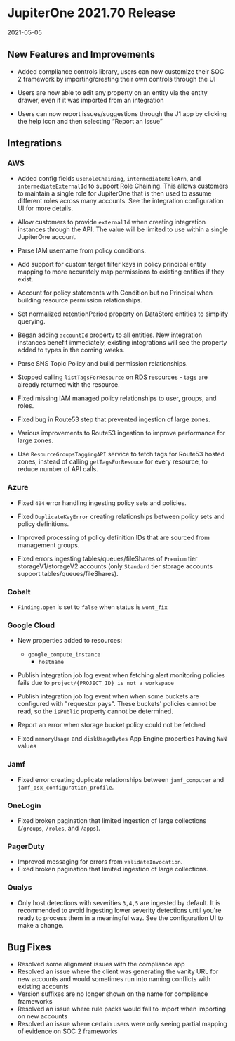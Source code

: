 # JupiterOne 2021.70 Release

2021-05-05 

## New Features and Improvements

- Added compliance controls library, users can now customize their SOC 2 framework by importing/creating their own controls through the UI

- Users are now able to edit any property on an entity via the entity drawer, even if it was imported from an integration

- Users can now report issues/suggestions through the J1 app by clicking the help icon and then selecting “Report an Issue”

## Integrations

### AWS

- Added config fields `useRoleChaining`, `intermediateRoleArn`, and
  `intermediateExternalId` to support Role Chaining. This allows customers to
  maintain a single role for JupiterOne that is then used to assume different
  roles across many accounts. See the integration configuration UI for more
  details.

- Allow customers to provide `externalId` when creating integration instances
  through the API. The value will be limited to use within a single JupiterOne
  account.

- Parse IAM username from policy conditions.

- Add support for custom target filter keys in policy principal entity mapping
  to more accurately map permissions to existing entities if they exist.

- Account for policy statements with Condition but no Principal when building
  resource permission relationships.

- Set normalized retentionPeriod property on DataStore entities to simplify
  querying.

- Began adding `accountId` property to all entities. New integration instances
  benefit immediately, existing integrations will see the property added to
  types in the coming weeks.

- Parse SNS Topic Policy and build permission relationships.

- Stopped calling `listTagsForResource` on RDS resources - tags are already
  returned with the resource.

- Fixed missing IAM managed policy relationships to user, groups, and roles.
- Fixed bug in Route53 step that prevented ingestion of large zones.

- Various improvements to Route53 ingestion to improve performance for large
  zones.

- Use `ResourceGroupsTaggingAPI` service to fetch tags for Route53 hosted zones,
  instead of calling `getTagsForResouce` for every resource, to reduce number of
  API calls.

### Azure

- Fixed `404` error handling ingesting policy sets and policies.

- Fixed `DuplicateKeyError` creating relationships between policy sets and
  policy definitions.

- Improved processing of policy definition IDs that are sourced from management
  groups.

- Fixed errors ingesting tables/queues/fileShares of `Premium` tier
  storageV1/storageV2 accounts (only `Standard` tier storage accounts support
  tables/queues/fileShares).

### Cobalt

- `Finding.open` is set to `false` when status is `wont_fix`

### Google Cloud

- New properties added to resources:
  - `google_compute_instance`
    - `hostname`

- Publish integration job log event when fetching alert monitoring policies
  fails due to `project/{PROJECT_ID} is not a workspace`

- Publish integration job log event when when some buckets are configured with
  "requestor pays". These buckets' policies cannot be read, so the `isPublic`
  property cannot be determined.

- Report an error when storage bucket policy could not be fetched

- Fixed `memoryUsage` and `diskUsageBytes` App Engine properties having `NaN`
  values

### Jamf

- Fixed error creating duplicate relationships between `jamf_computer` and
  `jamf_osx_configuration_profile`.

### OneLogin

- Fixed broken pagination that limited ingestion of large collections
  (`/groups`, `/roles`, and `/apps`).

### PagerDuty

- Improved messaging for errors from `validateInvocation`.
- Fixed broken pagination that limited ingestion of large collections.

### Qualys

- Only host detections with severities `3,4,5` are ingested by default. It is
  recommended to avoid ingesting lower severity detections until you're ready to
  process them in a meaningful way. See the configuration UI to make a change.

## Bug Fixes

- Resolved some alignment issues with the compliance app
- Resolved an issue where the client was generating the vanity URL for new accounts and would sometimes run into naming conflicts with existing accounts
- Version suffixes are no longer shown on the name for compliance frameworks
- Resolved an issue where rule packs would fail to import when importing on new accounts
- Resolved an issue where certain users were only seeing partial mapping of evidence on SOC 2 frameworks
